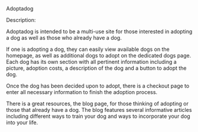 Adoptadog


Description:

Adoptadog is intended to be a multi-use site for those interested in adopting a dog
as well as those who already have a dog.

If one is adopting a dog, they can easily view available dogs on the homepage, as well
as additional dogs to adopt on the dedicated dogs page.  Each dog has its own section
with all pertinent information including a picture, adoption costs, a description of the
dog and a button to adopt the dog.

Once the dog has been decided upon to adopt, there is a checkout page to enter all
necessary information to finish the adoption process.

There is a great resources, the blog page, for those thinking of adopting or those that
already have a dog.  The blog features several informative articles including different
ways to train your dog and ways to incorporate your dog into your life.
